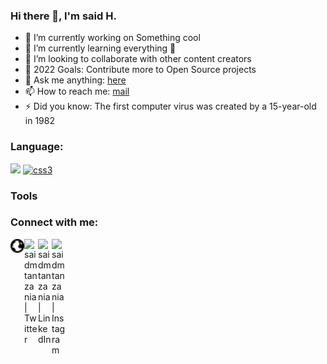 ### Hi there 👋, I'm said H.
<!--
**saidmtanzania/saidmtanzania** is a ✨ _special_ ✨ repository because its `README.md` (this file) appears on your GitHub profile.
Here are some ideas to get you started:
### I'm Software enginer
- 🔭 I’m currently working on Something cool...
- 🌱 I’m currently learning ...
- 👯 I’m looking to collaborate on ...
- 🤔 I’m looking for help with ...
- 💬 Ask me anything: https://github.com/saidmtanzania/Ask/issues
- 📫 How to reach me: ...
- 😄 Pronouns: ...
- ⚡ Fun fact: The first computer virus was created by a 15-year-old in 1982...
-->
- 🔭 I’m currently working on Something cool
- 🌱 I’m currently learning everything 🤣
- 👯 I’m looking to collaborate with other content creators
- 🥅 2022 Goals: Contribute more to Open Source projects
- 💬 Ask me anything: [here](https://github.com/saidmtanzania/Ask/issues)
- 📫 How to reach me: [mail](saidmtanzania@gmail.com)
- ⚡ Did you know: The first computer virus was created by a 15-year-old in 1982

### Language:
[<img src="https://cdn.jsdelivr.net/gh/devicons/devicon/icons/html5/html5-original.svg" />][html5]
[<img alt="css3" width ="20px" src="https://cdn.jsdelivr.net/gh/devicons/devicon/icons/css3/css3-original.svg"/>][css3]
### Tools
### Connect with me:

[<img align="left" alt="saidmtanzania.com" width="22px" src="https://raw.githubusercontent.com/iconic/open-iconic/master/svg/globe.svg" />][website]
[<img align="left" alt="saidmtanzania | Twitter" width="22px" src="https://cdn.jsdelivr.net/npm/simple-icons@v3/icons/twitter.svg" />][twitter]
[<img align="left" alt="saidmtanzania | LinkedIn" width="22px" src="https://cdn.jsdelivr.net/npm/simple-icons@v3/icons/linkedin.svg" />][linkedin]
[<img align="left" alt="saidmtanzania | Instagram" width="22px" src="https://cdn.jsdelivr.net/npm/simple-icons@v3/icons/instagram.svg" />][instagram]

<br />

[website]: https://saidmtanzania.com
[twitter]: https://twitter.com/saidmtanzania
[instagram]: https://instagram.com/saidmtanzania
[linkedin]: https://linkedin.com/in/saidmtanzania
[css3]: https://www.w3schools.com/css/css_intro.asp
[html5]: https://www.w3schools.com/html/html_intro.asp
